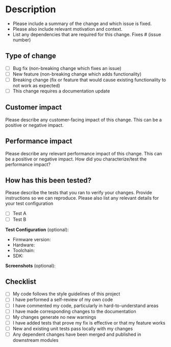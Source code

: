 # Description
- Please include a summary of the change and which issue is fixed.
- Please also include relevant motivation and context.
- List any dependencies that are required for this change.
Fixes # (issue number)

## Type of change
- [ ] Bug fix (non-breaking change which fixes an issue)
- [ ] New feature (non-breaking change which adds functionality)
- [ ] Breaking change (fix or feature that would cause existing functionality to not work as expected)
- [ ] This change requires a documentation update

## Customer impact
Please describe any customer-facing impact of this change. This can be a positive or negative impact.

## Performance impact
Please describe any relevant performance impact of this change. This can be a positive or negative impact. How did you characterize/test the performance impact?

## How has this been tested?
Please describe the tests that you ran to verify your changes. Provide instructions so we can reproduce. Please also list any relevant details for your test configuration
- [ ] Test A
- [ ] Test B

**Test Configuration** (optional):
- Firmware version:
- Hardware:
- Toolchain:
- SDK:

**Screenshots** (optional):

## Checklist
- [ ] My code follows the style guidelines of this project
- [ ] I have performed a self-review of my own code
- [ ] I have commented my code, particularly in hard-to-understand areas
- [ ] I have made corresponding changes to the documentation
- [ ] My changes generate no new warnings
- [ ] I have added tests that prove my fix is effective or that my feature works
- [ ] New and existing unit tests pass locally with my changes
- [ ] Any dependent changes have been merged and published in downstream modules

